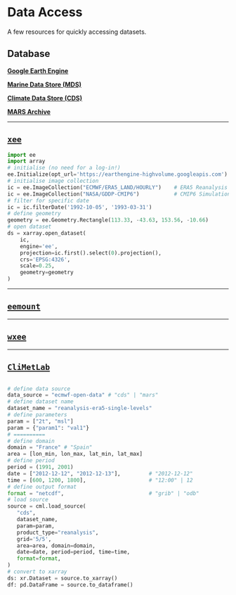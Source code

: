 # Data Access


A few resources for quickly accessing datasets.

## Database

[**Google Earth Engine**](https://developers.google.com/earth-engine/datasets/catalog)

[**Marine Data Store (MDS)**]()

[**Climate Data Store (CDS)**]()

[**MARS Archive**](https://www.ecmwf.int/en/forecasts/access-forecasts/access-archive-datasets)


---
## [`xee`](https://github.com/google/Xee/tree/main)



```python
import ee
import array
# initialise (no need for a log-in!)
ee.Initialize(opt_url='https://earthengine-highvolume.googleapis.com')
# initialise image collection
ic = ee.ImageCollection("ECMWF/ERA5_LAND/HOURLY")    # ERA5 Reanalysis
ic = ee.ImageCollection("NASA/GDDP-CMIP6")           # CMIP6 Simulations
# filter for specific date
ic = ic.filterDate('1992-10-05', '1993-03-31')
# define geometry
geometry = ee.Geometry.Rectangle(113.33, -43.63, 153.56, -10.66)
# open dataset
ds = xarray.open_dataset(
    ic, 
    engine='ee',
    projection=ic.first().select(0).projection(),
    crs='EPSG:4326', 
    scale=0.25, 
    geometry=geometry
)

```

---
## [`eemount`](https://github.com/davemlz/eemont)

---
## [`wxee`]()

---
## [`CliMetLab`]()


```python

# define data source
data_source = "ecmwf-open-data" # "cds" | "mars"
# define dataset name
dataset_name = "reanalysis-era5-single-levels"
# define parameters
param = ["2t", "msl"]
param = {"param1": "val1"}
# ==========
# define domain
domain = "France" # "Spain"
area = [lon_min, lon_max, lat_min, lat_max]
# define period
period = (1991, 2001)
date = ["2012-12-12", "2012-12-13"],         # "2012-12-12"
time = [600, 1200, 1800],                    # "12:00" | 12
# define output format
format = "netcdf",                           # "grib" | "odb"
# load source
source = cml.load_source(
   "cds",
   dataset_name,
   param=param,
   product_type="reanalysis",
   grid='5/5',
   area=area, domain=domain,
   date=date, period=period, time=time,
   format=format,
)
# convert to xarray
ds: xr.Dataset = source.to_xarray()
df: pd.DataFrame = source.to_dataframe()
```

